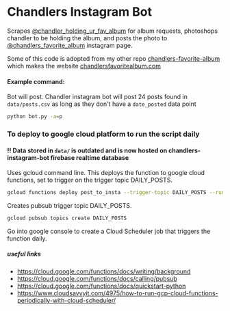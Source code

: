 # Chandlers Instagram Bot

Scrapes [@chandler_holding_ur_fav_album](https://www.instagram.com/chandler_holding_ur_fav_album/) for album requests, photoshops chandler to be holding the album, and posts the photo to [@chandlers_favorite_album](https://www.instagram.com/chandlers_favorite_album/) instagram page.

Some of this code is adopted from my other repo [chandlers-favorite-album](https://github.com/tybens/chandlers-favorite-album) which makes the website [chandlersfavoritealbum.com](https://chandlersfavoritealbum.com/)

#### Example command:

Bot will post. Chandler instagram bot will post 24 posts found in `data/posts.csv` as long as they don't have a `date_posted` data point

```Bash
python bot.py -a=p
```

### To deploy to google cloud platform to run the script daily

#### !! Data stored in `data/` is outdated and is now hosted on chandlers-instagram-bot firebase realtime database

Uses gcloud command line. This deploys the function to google cloud functions, set to trigger on the trigger topic DAILY_POSTS.

```Bash
gcloud functions deploy post_to_insta --trigger-topic DAILY_POSTS --runtime python39 --allow-unauthenticated
```

Creates pubsub trigger topic DAILY_POSTS.

```Bash
gcloud pubsub topics create DAILY_POSTS
```

Go into google console to create a Cloud Scheduler job that triggers the function daily.

##### useful links

- https://cloud.google.com/functions/docs/writing/background
- https://cloud.google.com/functions/docs/calling/pubsub
- https://cloud.google.com/functions/docs/quickstart-python
- https://www.cloudsavvyit.com/4975/how-to-run-gcp-cloud-functions-periodically-with-cloud-scheduler/
